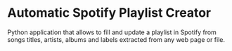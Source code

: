 # Automatic Spotify Playlist Creator
Python application that allows to fill and update a playlist in Spotify from songs
titles, artists, albums and labels extracted
from any web page or file.
